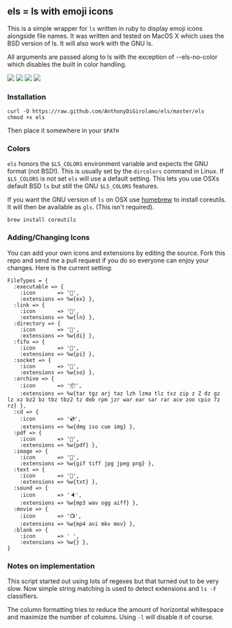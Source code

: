 els = ls with emoji icons
-------------------------

This is a simple wrapper for `ls` written in ruby to display emoji icons
alongside file names. It was written and tested on MacOS X which uses the BSD
version of ls. It will also work with the GNU ls.

All arguments are passed along to ls with the exception of --els-no-color which
disables the built in color handling.

[![](http://anthonydigirolamo.github.io/els/screen1.png)](http://anthonydigirolamo.github.io/els/screen1.png)
[![](http://anthonydigirolamo.github.io/els/screen2.png)](http://anthonydigirolamo.github.io/els/screen2.png)
[![](http://anthonydigirolamo.github.io/els/screen3.png)](http://anthonydigirolamo.github.io/els/screen3.png)
[![](http://anthonydigirolamo.github.io/els/screen4.png)](http://anthonydigirolamo.github.io/els/screen4.png)

### Installation

    curl -O https://raw.github.com/AnthonyDiGirolamo/els/master/els
    chmod +x els

Then place it somewhere in your `$PATH`

### Colors

`els` honors the `$LS_COLORS` environment variable and expects the GNU format
(not BSD!). This is usually set by the `dircolors` command in Linux. If
`$LS_COLORS` is not set `els` will use a default setting. This lets you use OSXs
default BSD `ls` but still the GNU `$LS_COLORS` features.

If you want the GNU version of `ls` on OSX use [homebrew](brew.sh) to install
coreutils. It will then be available as `gls`. (This isn't required).

    brew install coreutils

### Adding/Changing Icons

You can add your own icons and extensions by editing the source. Fork this repo
and send me a pull request if you do so everyone can enjoy your changes. Here is
the current setting:

    FileTypes = {
      :executable => {
        :icon       => '🚀',
        :extensions => %w{ex} },
      :link => {
        :icon       => '🔗',
        :extensions => %w{ln} },
      :directory => {
        :icon       => '📂',
        :extensions => %w{di} },
      :fifo => {
        :icon       => '🚿',
        :extensions => %w{pi} },
      :socket => {
        :icon       => '🔌',
        :extensions => %w{so} },
      :archive => {
        :icon       => '📦',
        :extensions => %w{tar tgz arj taz lzh lzma tlz txz zip z Z dz gz lz xz bz2 bz tbz tbz2 tz deb rpm jzr war ear sar rar ace zoo cpio 7z rz} },
      :cd => {
        :icon       => '💿',
        :extensions => %w{dmg iso cue img} },
      :pdf => {
        :icon       => '📕',
        :extensions => %w{pdf} },
      :image => {
        :icon       => '🗻',
        :extensions => %w{gif tiff jpg jpeg png} },
      :text => {
        :icon       => '📄',
        :extensions => %w{txt} },
      :sound => {
        :icon       => '🔈',
        :extensions => %w{mp3 wav ogg aiff} },
      :movie => {
        :icon       => '📺',
        :extensions => %w{mp4 avi mkv mov} },
      :blank => {
        :icon       => ' ',
        :extensions => %w{} },
    }

### Notes on implementation

This script started out using lots of regexes but that turned out to be very
slow. Now simple string matching is used to detect extensions and `ls -F`
classifiers.

The column formatting tries to reduce the amount of horizontal whitespace and
maximize the number of columns. Using `-l` will disable it of course.

